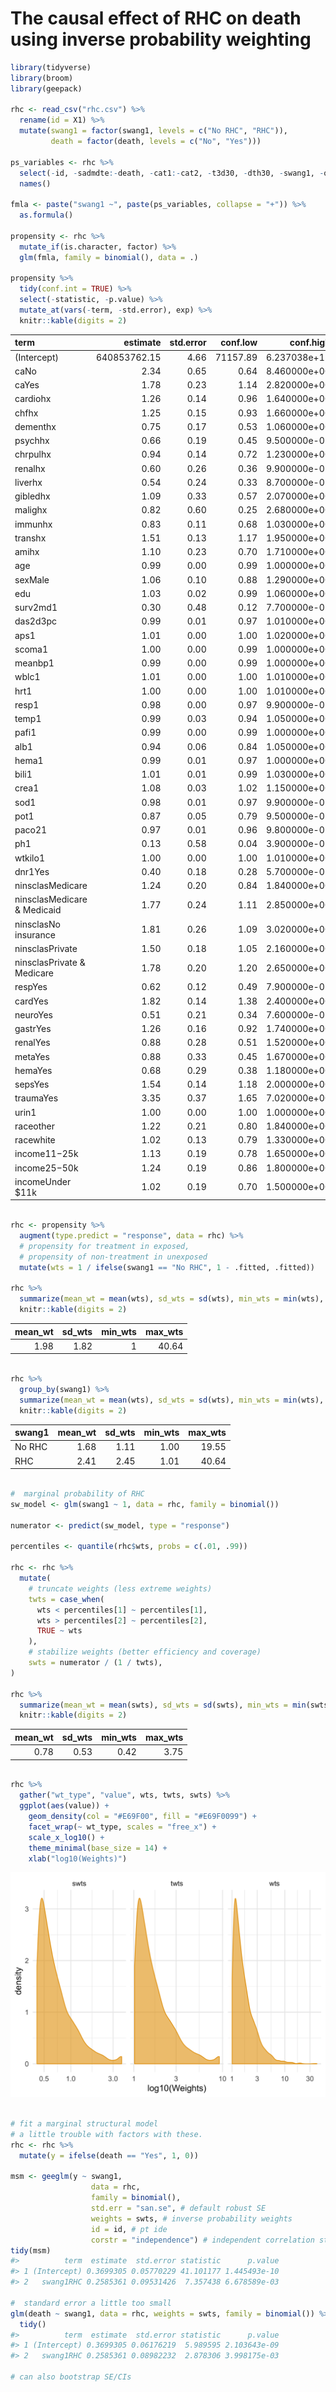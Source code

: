 
<!-- README.md is generated from README.Rmd. Please edit that file -->

# The causal effect of RHC on death using inverse probability weighting

``` r
library(tidyverse)
library(broom)
library(geepack)

rhc <- read_csv("rhc.csv") %>% 
  rename(id = X1) %>% 
  mutate(swang1 = factor(swang1, levels = c("No RHC", "RHC")),
         death = factor(death, levels = c("No", "Yes")))

ps_variables <- rhc %>% 
  select(-id, -sadmdte:-death, -cat1:-cat2, -t3d30, -dth30, -swang1, -ortho, -adld3p, -ptid) %>% 
  names()

fmla <- paste("swang1 ~", paste(ps_variables, collapse = "+")) %>% 
  as.formula()

propensity <- rhc %>% 
  mutate_if(is.character, factor) %>% 
  glm(fmla, family = binomial(), data = .)

propensity %>% 
  tidy(conf.int = TRUE) %>% 
  select(-statistic, -p.value) %>% 
  mutate_at(vars(-term, -std.error), exp) %>% 
  knitr::kable(digits = 2)
```

| term                        |     estimate | std.error | conf.low |    conf.high |
| :-------------------------- | -----------: | --------: | -------: | -----------: |
| (Intercept)                 | 640853762.15 |      4.66 | 71157.89 | 6.237038e+12 |
| caNo                        |         2.34 |      0.65 |     0.64 | 8.460000e+00 |
| caYes                       |         1.78 |      0.23 |     1.14 | 2.820000e+00 |
| cardiohx                    |         1.26 |      0.14 |     0.96 | 1.640000e+00 |
| chfhx                       |         1.25 |      0.15 |     0.93 | 1.660000e+00 |
| dementhx                    |         0.75 |      0.17 |     0.53 | 1.060000e+00 |
| psychhx                     |         0.66 |      0.19 |     0.45 | 9.500000e-01 |
| chrpulhx                    |         0.94 |      0.14 |     0.72 | 1.230000e+00 |
| renalhx                     |         0.60 |      0.26 |     0.36 | 9.900000e-01 |
| liverhx                     |         0.54 |      0.24 |     0.33 | 8.700000e-01 |
| gibledhx                    |         1.09 |      0.33 |     0.57 | 2.070000e+00 |
| malighx                     |         0.82 |      0.60 |     0.25 | 2.680000e+00 |
| immunhx                     |         0.83 |      0.11 |     0.68 | 1.030000e+00 |
| transhx                     |         1.51 |      0.13 |     1.17 | 1.950000e+00 |
| amihx                       |         1.10 |      0.23 |     0.70 | 1.710000e+00 |
| age                         |         0.99 |      0.00 |     0.99 | 1.000000e+00 |
| sexMale                     |         1.06 |      0.10 |     0.88 | 1.290000e+00 |
| edu                         |         1.03 |      0.02 |     0.99 | 1.060000e+00 |
| surv2md1                    |         0.30 |      0.48 |     0.12 | 7.700000e-01 |
| das2d3pc                    |         0.99 |      0.01 |     0.97 | 1.010000e+00 |
| aps1                        |         1.01 |      0.00 |     1.00 | 1.020000e+00 |
| scoma1                      |         1.00 |      0.00 |     0.99 | 1.000000e+00 |
| meanbp1                     |         0.99 |      0.00 |     0.99 | 1.000000e+00 |
| wblc1                       |         1.01 |      0.00 |     1.00 | 1.010000e+00 |
| hrt1                        |         1.00 |      0.00 |     1.00 | 1.010000e+00 |
| resp1                       |         0.98 |      0.00 |     0.97 | 9.900000e-01 |
| temp1                       |         0.99 |      0.03 |     0.94 | 1.050000e+00 |
| pafi1                       |         0.99 |      0.00 |     0.99 | 1.000000e+00 |
| alb1                        |         0.94 |      0.06 |     0.84 | 1.050000e+00 |
| hema1                       |         0.99 |      0.01 |     0.97 | 1.000000e+00 |
| bili1                       |         1.01 |      0.01 |     0.99 | 1.030000e+00 |
| crea1                       |         1.08 |      0.03 |     1.02 | 1.150000e+00 |
| sod1                        |         0.98 |      0.01 |     0.97 | 9.900000e-01 |
| pot1                        |         0.87 |      0.05 |     0.79 | 9.500000e-01 |
| paco21                      |         0.97 |      0.01 |     0.96 | 9.800000e-01 |
| ph1                         |         0.13 |      0.58 |     0.04 | 3.900000e-01 |
| wtkilo1                     |         1.00 |      0.00 |     1.00 | 1.010000e+00 |
| dnr1Yes                     |         0.40 |      0.18 |     0.28 | 5.700000e-01 |
| ninsclasMedicare            |         1.24 |      0.20 |     0.84 | 1.840000e+00 |
| ninsclasMedicare & Medicaid |         1.77 |      0.24 |     1.11 | 2.850000e+00 |
| ninsclasNo insurance        |         1.81 |      0.26 |     1.09 | 3.020000e+00 |
| ninsclasPrivate             |         1.50 |      0.18 |     1.05 | 2.160000e+00 |
| ninsclasPrivate & Medicare  |         1.78 |      0.20 |     1.20 | 2.650000e+00 |
| respYes                     |         0.62 |      0.12 |     0.49 | 7.900000e-01 |
| cardYes                     |         1.82 |      0.14 |     1.38 | 2.400000e+00 |
| neuroYes                    |         0.51 |      0.21 |     0.34 | 7.600000e-01 |
| gastrYes                    |         1.26 |      0.16 |     0.92 | 1.740000e+00 |
| renalYes                    |         0.88 |      0.28 |     0.51 | 1.520000e+00 |
| metaYes                     |         0.88 |      0.33 |     0.45 | 1.670000e+00 |
| hemaYes                     |         0.68 |      0.29 |     0.38 | 1.180000e+00 |
| sepsYes                     |         1.54 |      0.14 |     1.18 | 2.000000e+00 |
| traumaYes                   |         3.35 |      0.37 |     1.65 | 7.020000e+00 |
| urin1                       |         1.00 |      0.00 |     1.00 | 1.000000e+00 |
| raceother                   |         1.22 |      0.21 |     0.80 | 1.840000e+00 |
| racewhite                   |         1.02 |      0.13 |     0.79 | 1.330000e+00 |
| income$11-$25k              |         1.13 |      0.19 |     0.78 | 1.650000e+00 |
| income$25-$50k              |         1.24 |      0.19 |     0.86 | 1.800000e+00 |
| incomeUnder $11k            |         1.02 |      0.19 |     0.70 | 1.500000e+00 |

``` r

rhc <- propensity %>% 
  augment(type.predict = "response", data = rhc) %>% 
  # propensity for treatment in exposed, 
  # propensity of non-treatment in unexposed
  mutate(wts = 1 / ifelse(swang1 == "No RHC", 1 - .fitted, .fitted)) 
    
rhc %>% 
  summarize(mean_wt = mean(wts), sd_wts = sd(wts), min_wts = min(wts), max_wts = max(wts)) %>% 
  knitr::kable(digits = 2)
```

| mean\_wt | sd\_wts | min\_wts | max\_wts |
| -------: | ------: | -------: | -------: |
|     1.98 |    1.82 |        1 |    40.64 |

``` r

rhc %>% 
  group_by(swang1) %>% 
  summarize(mean_wt = mean(wts), sd_wts = sd(wts), min_wts = min(wts), max_wts = max(wts)) %>% 
  knitr::kable(digits = 2)
```

| swang1 | mean\_wt | sd\_wts | min\_wts | max\_wts |
| :----- | -------: | ------: | -------: | -------: |
| No RHC |     1.68 |    1.11 |     1.00 |    19.55 |
| RHC    |     2.41 |    2.45 |     1.01 |    40.64 |

``` r

#  marginal probability of RHC
sw_model <- glm(swang1 ~ 1, data = rhc, family = binomial())

numerator <- predict(sw_model, type = "response")

percentiles <- quantile(rhc$wts, probs = c(.01, .99))

rhc <- rhc %>% 
  mutate(
    # truncate weights (less extreme weights)
    twts = case_when(
      wts < percentiles[1] ~ percentiles[1],
      wts > percentiles[2] ~ percentiles[2],
      TRUE ~ wts
    ),
    # stabilize weights (better efficiency and coverage)
    swts = numerator / (1 / twts), 
)

rhc %>% 
  summarize(mean_wt = mean(swts), sd_wts = sd(swts), min_wts = min(swts), max_wts = max(swts)) %>% 
  knitr::kable(digits = 2)
```

| mean\_wt | sd\_wts | min\_wts | max\_wts |
| -------: | ------: | -------: | -------: |
|     0.78 |    0.53 |     0.42 |     3.75 |

``` r

rhc %>% 
  gather("wt_type", "value", wts, twts, swts) %>% 
  ggplot(aes(value)) +
    geom_density(col = "#E69F00", fill = "#E69F0099") + 
    facet_wrap(~ wt_type, scales = "free_x") +
    scale_x_log10() + 
    theme_minimal(base_size = 14) + 
    xlab("log10(Weights)") 
```

![](README_files/figure-gfm/unnamed-chunk-1-1.png)<!-- -->

``` r

# fit a marginal structural model
# a little trouble with factors with these. 
rhc <- rhc %>% 
  mutate(y = ifelse(death == "Yes", 1, 0))

msm <- geeglm(y ~ swang1, 
                  data = rhc, 
                  family = binomial(),
                  std.err = "san.se", # default robust SE 
                  weights = swts, # inverse probability weights
                  id = id, # pt ide
                  corstr = "independence") # independent correlation structure
tidy(msm)
#>          term  estimate  std.error statistic      p.value
#> 1 (Intercept) 0.3699305 0.05770229 41.101177 1.445493e-10
#> 2   swang1RHC 0.2585361 0.09531426  7.357438 6.678589e-03

#  standard error a little too small
glm(death ~ swang1, data = rhc, weights = swts, family = binomial()) %>% 
  tidy()
#>          term  estimate  std.error statistic      p.value
#> 1 (Intercept) 0.3699305 0.06176219  5.989595 2.103643e-09
#> 2   swang1RHC 0.2585361 0.08982232  2.878306 3.998175e-03

# can also bootstrap SE/CIs
```
